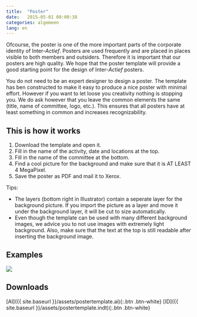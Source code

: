 ```yaml
---
title:  "Poster"
date:   2015-05-01 00:00:38
categories: algemeen
lang: en
---
```

Ofcourse, the poster is one of the more important parts of the corporate
 identity of Inter-*Actief*. Posters are used frequently and are placed
 in places visible to both members and outsiders. Therefore it is important
 that our posters are high quality. We hope that the poster template will
 provide a good starting point for the design of Inter-*Actief* posters.

You do not need to be an expert designer to design a poster. The template
 has ben constructed to make it easy to produce a nice poster with minimal
 effort. However if you want to let loose you creativity nothing is stopping
 you. We do ask however that you leave the common elements the same
 (title, name of committee, logo, etc.). This ensures that all posters have
 at least something in common and increases recognizability.

This is how it works
--------------------
1. Download the template and open it.
2. Fill in the name of the activity, date and locations at the top.
3. Fill in the name of the committee at the bottom.
4. Find a cool picture for the background and make sure that it is AT LEAST 4 MegaPixel.
5. Save the poster as PDF and mail it to Xerox.

Tips:

* The layers (bottom right in Illustrator) contain a seperate layer for the background picture.
 If you import the picture as a layer and move it under the background layer, it will be cut to size automatically.
* Even though the template can be used with many different background images,
 we advice you to not use images with extremely light background. Also, make sure that the text at the top is still readable after inserting the background image.

Examples
--------
<a href="{{ site.baseurl }}/assets/postertemplate.png" data-lightbox="postertemplate" data-title="Postertemplate">
    <img src="{{ site.baseurl }}/assets/postertemplate.png" />
</a>

Downloads
---------
[AI]({{ site.baseurl }}/assets/postertemplate.ai){:.btn .btn-white}
[ID]({{ site.baseurl }}/assets/postertemplate.indt){:.btn .btn-white}
